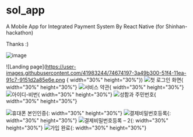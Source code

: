 # sol_app
A Mobile App for Integrated Payment System By React Native (for Shinhan-hackathon)

Thanks :)

![image](https://user-images.githubusercontent.com/41983244/74673327-59dfdc00-51f2-11ea-99e6-31e21c765a96.png)


![Landing page](https://user-images.githubusercontent.com/41983244/74674197-3a49b300-51f4-11ea-91c7-9151d2a85e6e.png { width="30%" height="30%"}) ![첫 로그인 화면](https://user-images.githubusercontent.com/41983244/74674203-3cac0d00-51f4-11ea-8a74-8d381cb99b84.png){ width="30%" height="30%"} ![서비스 약관](https://user-images.githubusercontent.com/41983244/74674230-47ff3880-51f4-11ea-89da-a3616d880f7b.png){ width="30%" height="30%"} ![아이디-비번](https://user-images.githubusercontent.com/41983244/74674234-49c8fc00-51f4-11ea-97b0-c7c66cb7821b.png){ width="30%" height="30%"}
![성함과 주민번호](https://user-images.githubusercontent.com/41983244/74674252-53eafa80-51f4-11ea-8c85-e2137bedba92.png){ width="30%" height="30%"}

![휴대폰 본인인증](https://user-images.githubusercontent.com/41983244/74674255-55b4be00-51f4-11ea-8ef0-6cf84ce523d4.png){: width="30%" height="30%"}
![결제비밀번호등록](https://user-images.githubusercontent.com/41983244/74674281-5e0cf900-51f4-11ea-8467-ca807b0bf020.png){: width="30%" height="30%"}
![결제비밀번호등록 – 2](https://user-images.githubusercontent.com/41983244/74674286-5f3e2600-51f4-11ea-9013-a0d9a4665aee.png){: width="30%" height="30%"}
![가입 완료](https://user-images.githubusercontent.com/41983244/74674289-6107e980-51f4-11ea-9c12-acd7942437de.png){: width="30%" height="30%"}
